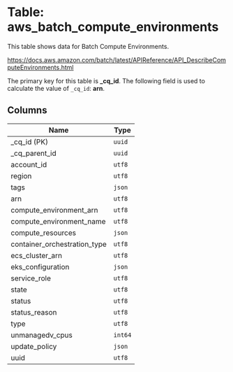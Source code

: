 # Table: aws_batch_compute_environments

This table shows data for Batch Compute Environments.

https://docs.aws.amazon.com/batch/latest/APIReference/API_DescribeComputeEnvironments.html

The primary key for this table is **_cq_id**.
The following field is used to calculate the value of `_cq_id`: **arn**.

## Columns

| Name          | Type          |
| ------------- | ------------- |
|_cq_id (PK)|`uuid`|
|_cq_parent_id|`uuid`|
|account_id|`utf8`|
|region|`utf8`|
|tags|`json`|
|arn|`utf8`|
|compute_environment_arn|`utf8`|
|compute_environment_name|`utf8`|
|compute_resources|`json`|
|container_orchestration_type|`utf8`|
|ecs_cluster_arn|`utf8`|
|eks_configuration|`json`|
|service_role|`utf8`|
|state|`utf8`|
|status|`utf8`|
|status_reason|`utf8`|
|type|`utf8`|
|unmanagedv_cpus|`int64`|
|update_policy|`json`|
|uuid|`utf8`|